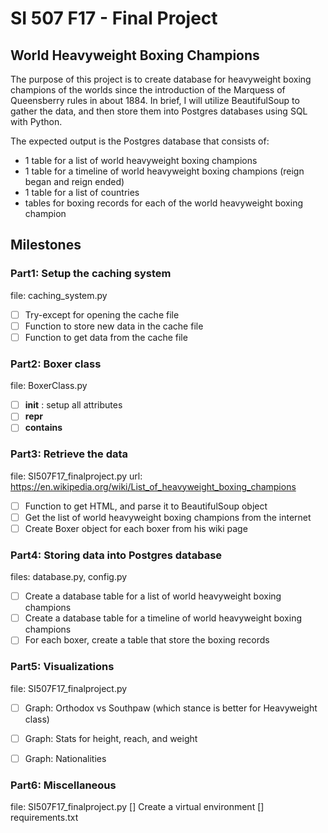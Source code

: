# SI 507 F17 - Final Project
## World Heavyweight Boxing Champions
The purpose of this project is to create database for heavyweight boxing champions of the worlds since the introduction of the Marquess of Queensberry rules in about 1884. In brief, I will utilize BeautifulSoup to gather the data, and then store them into Postgres databases using SQL with Python.

The expected output is the Postgres database that consists of:
* 1 table for a list of world heavyweight boxing champions 
* 1 table for a timeline of world heavyweight boxing champions (reign began and reign ended)
* 1 table for a list of countries
* tables for boxing records for each of the world heavyweight boxing champion

## Milestones
### Part1: Setup the caching system
file: caching_system.py
- [ ] Try-except for opening the cache file
- [ ] Function to store new data in the cache file
- [ ] Function to get data from the cache file

### Part2: Boxer class
file: BoxerClass.py
- [ ] __init__ : setup all attributes
- [ ] __repr__
- [ ] __contains__

### Part3: Retrieve the data
file: SI507F17_finalproject.py
url: https://en.wikipedia.org/wiki/List_of_heavyweight_boxing_champions
- [ ] Function to get HTML, and parse it to BeautifulSoup object
- [ ] Get the list of world heavyweight boxing champions from the internet
- [ ] Create Boxer object for each boxer from his wiki page

### Part4: Storing data into Postgres database
files: database.py, config.py
- [ ] Create a database table for a list of world heavyweight boxing champions
- [ ] Create a database table for a timeline of world heavyweight boxing champions
- [ ] For each boxer, create a table that store the boxing records

### Part5: Visualizations
file: SI507F17_finalproject.py
- [ ] Graph: Orthodox vs Southpaw (which stance is better for Heavyweight class)
- [ ] Graph: Stats for height, reach, and weight
- [ ] Graph: Nationalities


### Part6: Miscellaneous
file: SI507F17_finalproject.py
[] Create a virtual environment
[] requirements.txt